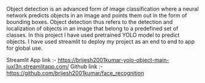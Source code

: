 Object detection is an advanced form of image classification where a neural network predicts objects in an image and points them out in the form of bounding boxes. Object detection thus refers to the detection and localization of objects in an image that belong to a predefined set of classes. In this project I have used pretrained YOLO model to predict objects. I have used streamlit to deploy my project as an end to end to
app for global use.

Streamlit App link :- https://brijesh2001kumar-yolo-object-main-juxl3n.streamlitapp.com/
Github link :- https://github.com/brijesh2001kumar/face_recognition
